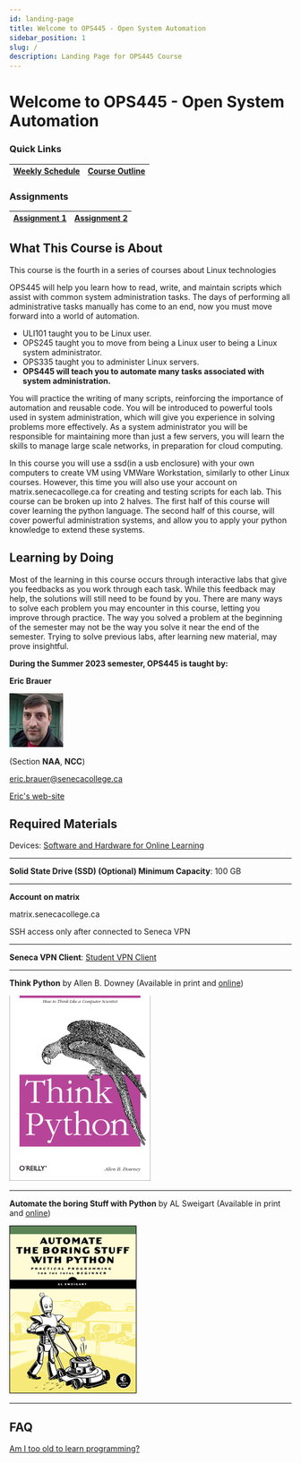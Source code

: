 ```yaml
---
id: landing-page
title: Welcome to OPS445 - Open System Automation
sidebar_position: 1
slug: /
description: Landing Page for OPS445 Course
---
```


# Welcome to OPS445 - Open System Automation

### Quick Links

| [Weekly Schedule](./weekly-schedule.md) | [Course Outline](https://scs.senecac.on.ca/course/ops445) |
| :---: | :---: |

### Assignments

| [Assignment 1](/B-Assignments/assignment1.md) | [Assignment 2](/B-Assignments/assignment2.md) |
| :---: | :---: |

## What This Course is About

This course is the fourth in a series of courses about Linux technologies

OPS445 will help you learn how to read, write, and maintain scripts which assist with common system administration tasks. The days of performing all administrative tasks manually has come to an end, now you must move forward into a world of automation.

  - ULI101 taught you to be Linux user.
  - OPS245 taught you to move from being a Linux user to being a Linux system administrator.
  - OPS335 taught you to administer Linux servers.
  - **OPS445 will teach you to automate many tasks associated with system administration.**

You will practice the writing of many scripts, reinforcing the importance of automation and reusable code. You will be introduced to powerful tools used in system administration, which will give you experience in solving problems more effectively. As a system administrator you will be responsible for maintaining more than just a few servers, you will learn the skills to manage large scale networks, in preparation for cloud computing.

In this course you will use a ssd(in a usb enclosure) with your own computers to create VM using VMWare Workstation, similarly to other Linux courses. However, this time you will also use your account on matrix.senecacollege.ca for creating and testing scripts for each lab. This course can be broken up into 2 halves. The first half of this course will cover learning the python language. The second half of this course, will cover powerful administration systems, and allow you to apply your python knowledge to extend these systems.

## Learning by Doing

Most of the learning in this course occurs through interactive labs that give you feedbacks as you work through each task. While this feedback may help, the solutions will still need to be found by you. There are many ways to solve each problem you may encounter in this course, letting you improve through practice. The way you solved a problem at the beginning of the semester may not be the way you solve it near the end of the semester. Trying to solve previous labs, after learning new material, may prove insightful.

**During the Summer 2023 semester, OPS445 is taught by:**

**Eric Brauer**

![Eric Brauer](/img/Eric_brauer.jpg "Photo of Professor Eric Brauer")

(Section **NAA**, **NCC**)

eric.brauer@senecacollege.ca

[Eric's web-site](https://ict.senecacollege.ca/~eric.brauer)

## Required Materials

Devices:	[Software and Hardware for Online Learning](https://www.senecacollege.ca/student-services-and-support/technical-requirements-for-online-learning.html)

---

**Solid State Drive (SSD) (Optional)	Minimum Capacity**: 100 GB

---

**Account on matrix**

matrix.senecacollege.ca

SSH access only after connected to Seneca VPN

---

**Seneca VPN Client**: [Student VPN Client](https://inside.senecacollege.ca/its/services/vpn/)

---

**Think Python** by Allen B. Downey (Available in print and [online](http://greenteapress.com/wp/think-python-2e/))

![Think Python Book](/img/Thinkpython.png "Image of Think Python Book cover")

---

**Automate the boring Stuff with Python** by AL Sweigart (Available in print and [online](https://automatetheboringstuff.com/))

![Automate With Python Book](/img/Automatewithpython.png "Image of Automate With Python Book cover")

---

## FAQ

[Am I too old to learn programming?](https://inventwithpython.com/blog/2012/09/27/am-i-too-old-to-learn-programming/)

